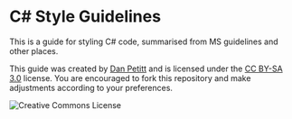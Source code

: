 # C# Style Guidelines

This is a guide for styling C# code, summarised from MS guidelines and other places.

This guide was created by [Dan Petitt](http://www.coderanger.com/) and is
licensed under the [CC BY-SA 3.0](http://creativecommons.org/licenses/by-sa/3.0/)
license. You are encouraged to fork this repository and make adjustments
according to your preferences.

![Creative Commons License](http://i.creativecommons.org/l/by-sa/3.0/88x31.png)

